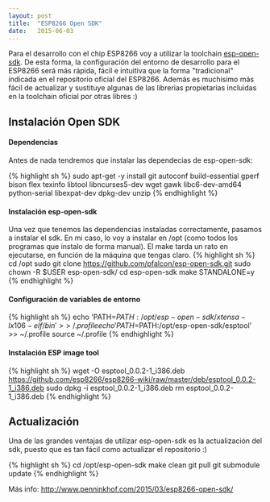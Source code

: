 ```yaml
---
layout: post
title:  "ESP8266 Open SDK"
date:   2015-06-03
---
```



Para el desarrollo con el chip ESP8266 voy a utilizar la toolchain <a href="https://github.com/pfalcon/esp-open-sdk" target="_blank">esp-open-sdk</a>. De esta forma, la configuración del entorno de desarrollo para el ESP8266 será más rápida, fácil e intuitiva que la forma "tradicional" indicada en el repositorio oficial del ESP8266. Además es muchisimo más fácil de actualizar y sustituye algunas de las librerias propietarias incluidas en la toolchain oficial por otras libres :)

## Instalación Open SDK

#### Dependencias
Antes de nada tendremos que instalar las dependecias de esp-open-sdk:

{% highlight sh %}
 sudo apt-get -y install git autoconf build-essential gperf bison flex texinfo libtool libncurses5-dev wget gawk libc6-dev-amd64 python-serial libexpat-dev dpkg-dev unzip
{% endhighlight %}


#### Instalación esp-open-sdk
Una vez que tenemos las dependencias instaladas correctamente, pasamos a instalar el sdk. En mi caso, lo voy a instalar en /opt (como todos los programas que instalo de forma manual). El make tarda un rato en ejecutarse, en función de la máquina que tengas claro.
{% highlight sh %}
cd /opt
sudo git clone https://github.com/pfalcon/esp-open-sdk.git
sudo chown -R $USER esp-open-sdk/
cd esp-open-sdk
make STANDALONE=y
{% endhighlight %}


#### Configuración de variables de entorno
{% highlight sh %}
echo 'PATH=$PATH:/opt/esp-open-sdk/xtensa-lx106-elf/bin' >> ~/.profile
echo 'PATH=$PATH:/opt/esp-open-sdk/esptool' >> ~/.profile
source ~/.profile
{% endhighlight %}


#### Instalación ESP image tool
{% highlight sh %}
wget -O esptool_0.0.2-1_i386.deb https://github.com/esp8266/esp8266-wiki/raw/master/deb/esptool_0.0.2-1_i386.deb
sudo dpkg -i esptool_0.0.2-1_i386.deb
rm esptool_0.0.2-1_i386.deb
{% endhighlight %}

## Actualización
Una de las grandes ventajas de utilizar esp-open-sdk es la actualización del sdk, puesto que es tan fácil como actualizar el repositorio :)

{% highlight sh %}
cd /opt/esp-open-sdk
make clean
git pull
git submodule update
{% endhighlight %}




Más info: <a href="http://www.penninkhof.com/2015/03/esp8266-open-sdk/" target="_blank">http://www.penninkhof.com/2015/03/esp8266-open-sdk/</a>